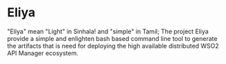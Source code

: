 # Eliya
"Eliya" mean "Light" in Sinhala! and "simple" in Tamil; The project Eliya provide a simple and enlighten bash based command line tool to generate the artifacts that is need for deploying the high available distributed WSO2 API Manager ecosystem.
